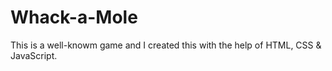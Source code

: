 # Whack-a-Mole
This is a well-knowm game and I created this with the help of HTML, CSS &amp; JavaScript.

